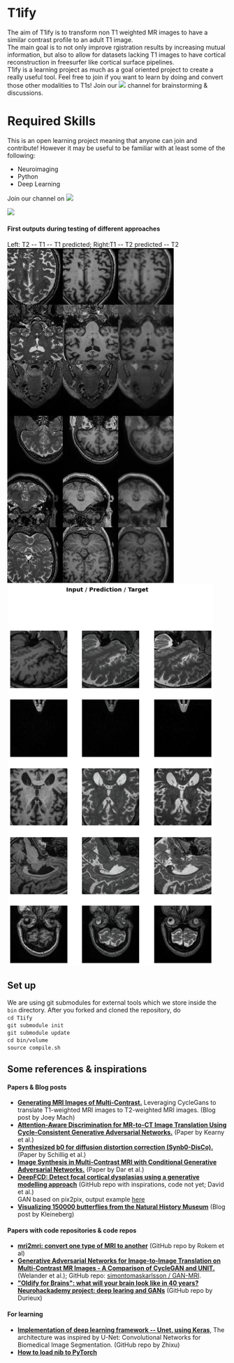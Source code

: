 # T1ify

The aim of T1ify is to transform non T1 weighted MR images to have a similar contrast profile to an adult T1 image.  
The main goal is to not only improve rgistration results by increasing mutual information, but also to allow for datasets lacking T1 images to have cortical reconstruction in freesurfer like cortical surface pipelines.  
T1ify is a learning project as much as a goal oriented project to create a really useful tool. Feel free to join if you want to learn by doing and convert those other modalities to T1s! Join our <a href="https://mattermost.brainhack.org/brainhack/channels/t1ify" target="_blank"><img src="https://raw.githubusercontent.com/katjaq/T1ify/master/mattermost.png" width=100px /></a> channel for brainstorming & discussions.

# Required Skills
This is an open learning project meaning that anyone can join and contribute! 
However it may be useful to be familiar with at least some of the following: 

- Neuroimaging
- Python
- Deep Learning

Join our channel on  <a href="https://mattermost.brainhack.org/brainhack/channels/t1ify" target="_blank"><img src="http://www.mattermost.org/wp-content/uploads/2016/03/logoHorizontal.png" width=100px /></a>

![](https://raw.githubusercontent.com/recoveringyank/T1ify/master/t1ify320.jpg)


#### First outputs during testing of different approaches
Left: T2 -- T1 -- T1 predicted; Right:T1 -- T2 predicted -- T2   
<img src="img/1_T2-T1-T1predicted_with-crop-to-augment.jpg" width=381> <img src="img/2_T1-T2predicted-T2.png" width=473>


## Set up
We are using git submodules for external tools which we store inside the `bin` directory. After you forked and cloned the repository, do  
`cd T1ify`  
`git submodule init`  
`git submodule update`  
`cd bin/volume`  
`source compile.sh`  


## Some references & inspirations

#### Papers & Blog posts  
* **[Generating MRI Images of Multi-Contrast.](https://towardsdatascience.com/generating-mri-images-of-multiple-contrast-levels-89c3b6c00e68)**   Leveraging CycleGans to translate T1-weighted MRI images to T2-weighted MRI images. (Blog post by Joey Mach)
* **[Attention-Aware Discrimination for MR-to-CT Image Translation Using Cycle-Consistent Generative Adversarial Networks.](https://pubs.rsna.org/doi/10.1148/ryai.2020190027)** (Paper by Kearny et al.)
* **[Synthesized b0 for diffusion distortion correction (Synb0-DisCo).](https://doi.org/10.1016/j.mri.2019.05.008)** (Paper by Schillig et al.)
* **[Image Synthesis in Multi-Contrast MRI with
Conditional Generative Adversarial Networks.](https://arxiv.org/pdf/1802.01221.pdf)** (Paper by Dar et al.)
* **[DeepFCD: Detect focal cortical dysplasias using a generative modelling approach](https://github.com/bastiandavid/DeepFCD)** (GitHub repo with inspirations, code not yet; David et al.)  
GAN based on pix2pix, output example [here](https://github.com/bastiandavid/DeepFCD/blob/master/assets/example_outputs/T1_FLAIR_SYNTH_01.gif)
* **[Visualizing 150000 butterflies from the Natural History Museum](https://marian42.de/article/butterflies/)** (Blog post by Kleineberg)


#### Papers with code repositories & code repos
* **[mri2mri: convert one type of MRI to another](https://github.com/uw-biomedical-ml/mri2mri)** (GitHub repo by Rokem et al)
* **[Generative Adversarial Networks for Image-to-Image Translation on Multi-Contrast MR Images - A Comparison of CycleGAN and UNIT.](https://arxiv.org/abs/1806.07777)** (Welander et al.); GitHub repo: [simontomaskarlsson
/
GAN-MRI](https://github.com/simontomaskarlsson/GAN-MRI).
* **["Oldify for Brains": what will your brain look like in 40 years?
Neurohackademy project: deep learing and GANs](https://github.com/jeffreydurieux/neurohack_dl_gan)** (GitHub repo by Durieux)


#### For learning
* **[Implementation of deep learning framework -- Unet, using Keras](https://github.com/zhixuhao/unet)**, The architecture was inspired by U-Net: Convolutional Networks for Biomedical Image Segmentation. (GitHub repo by Zhixu)
* **[How to load nib to PyTorch](https://discuss.pytorch.org/t/how-to-load-nib-to-pytorch/40947)** 


